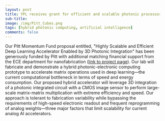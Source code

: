 ```yaml
---
layout: post
title: YPL receives grant for efficient and scalable photonic processors
sub-title: 
image: /img/Pitt_Cubes.png
tags: [hybrid photonic computing, artificial intelligence]
comments: false
---
```


Our Pitt Momentum Fund proposal entitled, "Highly Scalable and Efficient Deep Learning Accelerator Enabled by 3D Photonic Integration" has been generously funded by Pitt with additional matching financial support from the ECE department for nanofabrication ([link to project page](http://dx.doi.org/10.18117/2hmv-6g57)). Our lab will fabricate and demonstrate a hybrid photonic-electronic computing prototype to accelerate matrix operations used in deep learning—the current computational bottleneck in terms of speed and energy consumption. Our proposed hybrid accelerator will leverage 3D integration of a photonic integrated circuit with a CMOS image sensor to perform large-scale matrix-matrix multiplication with extreme efficiency and speed. Our approach is tolerant to fabrication variability while bypassing the requirements of high-speed electronic readout and frequent reprogramming of analog weights—three major factors that limit scalability for current analog AI accelerators.